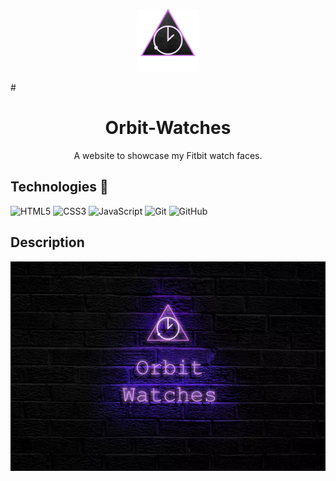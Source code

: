 <p align="center">
  <img src="./images/orbit-logo.png" width="100" height="100" />
</p>
# <h1 align="center">Orbit-Watches</h1>

<p align="center">A website to showcase my Fitbit watch faces.</p>

## Technologies 🤖

![HTML5](https://img.shields.io/badge/html5-%23E34F26.svg?style=plastic&logo=html5&logoColor=white)
![CSS3](https://img.shields.io/badge/css3-%231572B6.svg?style=plastic&logo=css3&logoColor=white)
![JavaScript](https://img.shields.io/badge/javascript-%23323330.svg?style=plastic&logo=javascript&logoColor=%23F7DF1E)
![Git](https://img.shields.io/badge/-Git-F05032?style=plastic&logo=Git&logoColor=white)
![GitHub](https://img.shields.io/badge/github-%23121011.svg?style=plastic&logo=github&logoColor=white)

## Description

<p align="center">
  <img src="./images/1024w-min.webp" />
</p>
